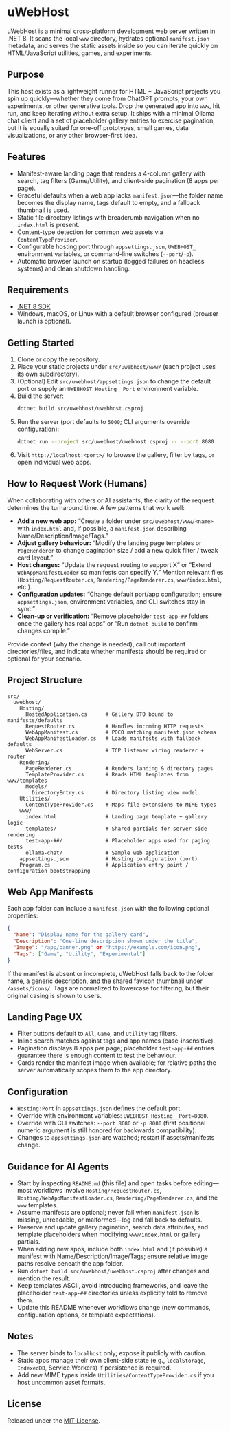 ﻿# uWebHost

uWebHost is a minimal cross-platform development web server written in .NET 8. It scans the local `www` directory, hydrates optional `manifest.json` metadata, and serves the static assets inside so you can iterate quickly on HTML/JavaScript utilities, games, and experiments.

## Purpose
This host exists as a lightweight runner for HTML + JavaScript projects you spin up quickly—whether they come from ChatGPT prompts, your own experiments, or other generative tools. Drop the generated app into `www`, hit run, and keep iterating without extra setup. It ships with a minimal Ollama chat client and a set of placeholder gallery entries to exercise pagination, but it is equally suited for one-off prototypes, small games, data visualizations, or any other browser-first idea.

## Features
- Manifest-aware landing page that renders a 4-column gallery with search, tag filters (Game/Utility), and client-side pagination (8 apps per page).
- Graceful defaults when a web app lacks `manifest.json`—the folder name becomes the display name, tags default to empty, and a fallback thumbnail is used.
- Static file directory listings with breadcrumb navigation when no `index.html` is present.
- Content-type detection for common web assets via `ContentTypeProvider`.
- Configurable hosting port through `appsettings.json`, `UWEBHOST_` environment variables, or command-line switches (`--port`/`-p`).
- Automatic browser launch on startup (logged failures on headless systems) and clean shutdown handling.

## Requirements
- [.NET 8 SDK](https://dotnet.microsoft.com/en-us/download/dotnet/8.0)
- Windows, macOS, or Linux with a default browser configured (browser launch is optional).

## Getting Started
1. Clone or copy the repository.
2. Place your static projects under `src/uwebhost/www/` (each project uses its own subdirectory).
3. (Optional) Edit `src/uwebhost/appsettings.json` to change the default port or supply an `UWEBHOST_Hosting__Port` environment variable.
4. Build the server:
   ```bash
   dotnet build src/uwebhost/uwebhost.csproj
   ```
5. Run the server (port defaults to `5000`; CLI arguments override configuration):
   ```bash
   dotnet run --project src/uwebhost/uwebhost.csproj -- --port 8080
   ```
6. Visit `http://localhost:<port>/` to browse the gallery, filter by tags, or open individual web apps.

## How to Request Work (Humans)
When collaborating with others or AI assistants, the clarity of the request determines the turnaround time. A few patterns that work well:
- **Add a new web app:** “Create a folder under `src/uwebhost/www/<name>` with `index.html` and, if possible, a `manifest.json` describing Name/Description/Image/Tags.”
- **Adjust gallery behaviour:** “Modify the landing page templates or `PageRenderer` to change pagination size / add a new quick filter / tweak card layout.”
- **Host changes:** “Update the request routing to support X” or “Extend `WebAppManifestLoader` so manifests can specify Y.” Mention relevant files (`Hosting/RequestRouter.cs`, `Rendering/PageRenderer.cs`, `www/index.html`, etc.).
- **Configuration updates:** “Change default port/app configuration; ensure `appsettings.json`, environment variables, and CLI switches stay in sync.”
- **Clean-up or verification:** “Remove placeholder `test-app-##` folders once the gallery has real apps” or “Run `dotnet build` to confirm changes compile.”

Provide context (why the change is needed), call out important directories/files, and indicate whether manifests should be required or optional for your scenario.

## Project Structure
```
src/
  uwebhost/
    Hosting/
      HostedApplication.cs      # Gallery DTO bound to manifests/defaults
      RequestRouter.cs          # Handles incoming HTTP requests
      WebAppManifest.cs         # POCO matching manifest.json schema
      WebAppManifestLoader.cs   # Loads manifests with fallback defaults
      WebServer.cs              # TCP listener wiring renderer + router
    Rendering/
      PageRenderer.cs           # Renders landing & directory pages
      TemplateProvider.cs       # Reads HTML templates from www/templates
      Models/
        DirectoryEntry.cs       # Directory listing view model
    Utilities/
      ContentTypeProvider.cs    # Maps file extensions to MIME types
    www/
      index.html                # Landing page template + gallery logic
      templates/                # Shared partials for server-side rendering
      test-app-##/              # Placeholder apps used for paging tests
      ollama-chat/              # Sample web application
    appsettings.json            # Hosting configuration (port)
    Program.cs                  # Application entry point / configuration bootstrapping
```

## Web App Manifests
Each app folder can include a `manifest.json` with the following optional properties:
```json
{
  "Name": "Display name for the gallery card",
  "Description": "One-line description shown under the title",
  "Image": "/app/banner.png" or "https://example.com/icon.png",
  "Tags": ["Game", "Utility", "Experimental"]
}
```
If the manifest is absent or incomplete, uWebHost falls back to the folder name, a generic description, and the shared favicon thumbnail under `/assets/icons/`. Tags are normalized to lowercase for filtering, but their original casing is shown to users.

## Landing Page UX
- Filter buttons default to `All`, `Game`, and `Utility` tag filters.
- Inline search matches against tags and app names (case-insensitive).
- Pagination displays 8 apps per page; placeholder `test-app-##` entries guarantee there is enough content to test the behaviour.
- Cards render the manifest image when available; for relative paths the server automatically scopes them to the app directory.

## Configuration
- `Hosting:Port` in `appsettings.json` defines the default port.
- Override with environment variables: `UWEBHOST_Hosting__Port=8080`.
- Override with CLI switches: `--port 8080` or `-p 8080` (first positional numeric argument is still honored for backwards compatibility).
- Changes to `appsettings.json` are watched; restart if assets/manifests change.

## Guidance for AI Agents
- Start by inspecting `README.md` (this file) and open tasks before editing—most workflows involve `Hosting/RequestRouter.cs`, `Hosting/WebAppManifestLoader.cs`, `Rendering/PageRenderer.cs`, and the `www` templates.
- Assume manifests are optional; never fail when `manifest.json` is missing, unreadable, or malformed—log and fall back to defaults.
- Preserve and update gallery pagination, search data attributes, and template placeholders when modifying `www/index.html` or gallery partials.
- When adding new apps, include both `index.html` and (if possible) a manifest with Name/Description/Image/Tags; ensure relative image paths resolve beneath the app folder.
- Run `dotnet build src/uwebhost/uwebhost.csproj` after changes and mention the result.
- Keep templates ASCII, avoid introducing frameworks, and leave the placeholder `test-app-##` directories unless explicitly told to remove them.
- Update this README whenever workflows change (new commands, configuration options, or template expectations).

## Notes
- The server binds to `localhost` only; expose it publicly with caution.
- Static apps manage their own client-side state (e.g., `localStorage`, `IndexedDB`, Service Workers) if persistence is required.
- Add new MIME types inside `Utilities/ContentTypeProvider.cs` if you host uncommon asset formats.

## License
Released under the [MIT License](LICENSE.md).
